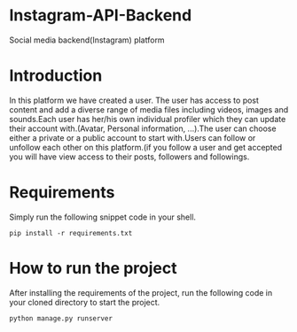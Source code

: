 # Instagram-API-Backend
Social media backend(Instagram) platform

# Introduction
In this platform we have created a user. The user has access to post content and add a diverse range of media files including videos, images and sounds.Each user has her/his own individual profiler which they can update their account with.(Avatar, Personal information, ...).The user can choose either a private or a public account to start with.Users can follow or unfollow each other on this platform.(if you follow a user and get accepted you will have view access to their posts, followers and followings.


# Requirements
Simply run the following snippet code in your shell.

```pip install -r requirements.txt```

# How to run the project
After installing the requirements of the project, run the following code in your cloned directory to start the project.

```python manage.py runserver```
